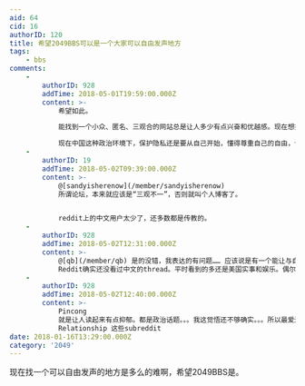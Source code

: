 ```yaml
---
aid: 64
cid: 16
authorID: 120
title: 希望2049BBS可以是一个大家可以自由发声地方
tags:
    - bbs
comments:
    -
        authorID: 928
        addTime: 2018-05-01T19:59:00.000Z
        content: >-
            希望如此。  

            能找到一个小众、匿名、三观合的网站总是让人多少有点兴奋和优越感。现在想找到一个可以远离战狼的地方不太容易，能眼不见心不烦，真好。知乎看不下去了，reddit还好，美国同学的最爱XD，就是每天被meme侵蚀，，，多供娱乐吧。。。  

            现在中国这种政治环境下，保护隐私还是要从自己开始，懂得尊重自己的自由，认识到基本公民权利的重要性：）
    -
        authorID: 19
        addTime: 2018-05-02T09:39:00.000Z
        content: >-
            @[sandyisherenow](/member/sandyisherenow)
            所谓论坛，本来就应该是“三观不一”，否则就叫个人博客了。


            reddit上的中文用户太少了，还多数都是传教的。
    -
        authorID: 928
        addTime: 2018-05-02T12:31:00.000Z
        content: >-
            @[qb](/member/qb) 是的没错，我表达的有问题…… 应该说是有一个能让与自己三观合的声音存在的论坛很开心 ：）
            Reddit确实还没看过中文的thread。平时看到的多还是美国实事和娱乐。偶尔讲中国，他们都是当笑话来看中国又Ban了啥lol，或者是和美国密切相关的一些贸易事件等等吧
    -
        authorID: 928
        addTime: 2018-05-02T12:40:00.000Z
        content: >-
            Pincong
            就是让人读起来有点抑郁。都是政治话题。。。我这觉悟还不够确实。。。所以最爱还是reddit吧，看实事看抑郁了还可以去看sex
            Relationship 这些subreddit
date: 2018-01-16T13:29:00.000Z
category: '2049'
---
```


现在找一个可以自由发声的地方是多么的难啊，希望2049BBS是。
